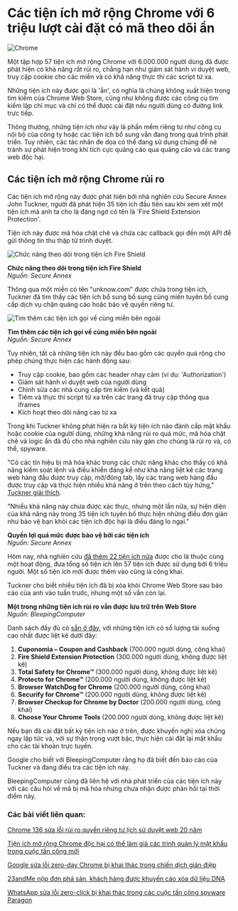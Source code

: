 # Các tiện ích mở rộng Chrome với 6 triệu lượt cài đặt có mã theo dõi ẩn

![Chrome](https://www.bleepstatic.com/content/hl-images/2024/03/27/Google_Chrome.jpg)

Một tập hợp 57 tiện ích mở rộng Chrome với 6.000.000 người dùng đã được phát hiện có khả năng rất rủi ro, chẳng hạn như giám sát hành vi duyệt web, truy cập cookie cho các miền và có khả năng thực thi các script từ xa.

Những tiện ích này được gọi là 'ẩn', có nghĩa là chúng không xuất hiện trong tìm kiếm của Chrome Web Store, cũng như không được các công cụ tìm kiếm lập chỉ mục và chỉ có thể được cài đặt nếu người dùng có đường link trực tiếp.

Thông thường, những tiện ích như vậy là phần mềm riêng tư như công cụ nội bộ của công ty hoặc các tiện ích bổ sung vẫn đang trong quá trình phát triển. Tuy nhiên, các tác nhân đe dọa có thể đang sử dụng chúng để né tránh sự phát hiện trong khi tích cực quảng cáo qua quảng cáo và các trang web độc hại.

## Các tiện ích mở rộng Chrome rủi ro

Các tiện ích mở rộng này được phát hiện bởi nhà nghiên cứu Secure Annex John Tuckner, người đã phát hiện 35 tiện ích đầu tiên sau khi xem xét một tiện ích mà anh ta cho là đáng ngờ có tên là 'Fire Shield Extension Protection'.

Tiện ích này được mã hóa chặt chẽ và chứa các callback gọi đến một API để gửi thông tin thu thập từ trình duyệt.

![Chức năng theo dõi trong tiện ích Fire Shield](https://www.bleepstatic.com/images/news/u/1220909/2025/April/tracking.jpg)

**Chức năng theo dõi trong tiện ích Fire Shield**  
_Nguồn: Secure Annex_

Thông qua một miền có tên "unknow.com" được chứa trong tiện ích, Tuckner đã tìm thấy các tiện ích bổ sung bổ sung cùng miền tuyên bố cung cấp dịch vụ chặn quảng cáo hoặc bảo vệ quyền riêng tư.

![Tìm thêm các tiện ích gọi về cùng miền bên ngoài](https://www.bleepstatic.com/images/news/u/1220909/2025/April/list(1).jpg)

**Tìm thêm các tiện ích gọi về cùng miền bên ngoài**  
_Nguồn: Secure Annex_

Tuy nhiên, tất cả những tiện ích này đều bao gồm các quyền quá rộng cho phép chúng thực hiện các hành động sau:

* Truy cập cookie, bao gồm các header nhạy cảm (ví dụ: 'Authorization')
* Giám sát hành vi duyệt web của người dùng
* Chỉnh sửa các nhà cung cấp tìm kiếm (và kết quả)
* Tiêm và thực thi script từ xa trên các trang đã truy cập thông qua iframes
* Kích hoạt theo dõi nâng cao từ xa

Trong khi Tuckner không phát hiện ra bất kỳ tiện ích nào đánh cắp mật khẩu hoặc cookie của người dùng, những khả năng rủi ro quá mức, mã hóa chặt chẽ và logic ẩn đã đủ cho nhà nghiên cứu này gán cho chúng là rủi ro và, có thể, spyware.

"Có các tín hiệu bị mã hóa khác trong các chức năng khác cho thấy có khả năng kiểm soát lệnh và điều khiển đáng kể như khả năng liệt kê các trang web hàng đầu được truy cập, mở/đóng tab, lấy các trang web hàng đầu được truy cập và thực hiện nhiều khả năng ở trên theo cách tùy hứng," [Tuckner giải thích](https://secureannex.com/blog/searching-for-something-unknow/).

"Nhiều khả năng này chưa được xác thực, nhưng một lần nữa, sự hiện diện của khả năng này trong 35 tiện ích tuyên bố thực hiện những điều đơn giản như bảo vệ bạn khỏi các tiện ích độc hại là điều đáng lo ngại."

**Quyền lợi quá mức được bảo vệ bởi các tiện ích**  
_Nguồn: Secure Annex_

Hôm nay, nhà nghiên cứu [đã thêm 22 tiện ích nữa](https://x.com/tuckner/status/1912616945284788246) được cho là thuộc cùng một hoạt động, đưa tổng số tiện ích lên 57 tiện ích được sử dụng bởi 6 triệu người. Một số tiện ích mới được thêm vào cũng là công khai.

Tuckner cho biết nhiều tiện ích đã bị xóa khỏi Chrome Web Store sau báo cáo của anh vào tuần trước, nhưng một số vẫn còn lại.

**Một trong những tiện ích rủi ro vẫn được lưu trữ trên Web Store**  
_Nguồn: BleepingComputer_

Danh sách đầy đủ có [sẵn ở đây](https://docs.google.com/spreadsheets/d/1LN7MQ%5F9W5QHIyZjjqXK7JnSiCLlcF4aBRhmZKon-p4U/edit?gid=0#gid=0), với những tiện ích có số lượng tải xuống cao nhất được liệt kê dưới đây:

1. **Cuponomia – Coupon and Cashback** (700.000 người dùng, công khai)
2. **Fire Shield Extension Protection** (300.000 người dùng, không được liệt kê)
3. **Total Safety for Chrome™** (300.000 người dùng, không được liệt kê)
4. **Protecto for Chrome™** (200.000 người dùng, không được liệt kê)
5. **Browser WatchDog for Chrome** (200.000 người dùng, công khai)
6. **Securify for Chrome™** (200.000 người dùng, không được liệt kê)
7. **Browser Checkup for Chrome by Doctor** (200.000 người dùng, công khai)
8. **Choose Your Chrome Tools** (200.000 người dùng, không được liệt kê)

Nếu bạn đã cài đặt bất kỳ tiện ích nào ở trên, được khuyến nghị xóa chúng ngay lập tức và, với sự thận trọng vượt bậc, thực hiện cài đặt lại mật khẩu cho các tài khoản trực tuyến.

Google cho biết với BleepingComputer rằng họ đã biết đến báo cáo của Tuckner và đang điều tra các tiện ích này.

BleepingComputer cũng đã liên hệ với nhà phát triển của các tiện ích này với các câu hỏi về mã bị mã hóa nhưng chưa nhận được phản hồi tại thời điểm này.

### Các bài viết liên quan:

[Chrome 136 sửa lỗi rủi ro quyền riêng tư lịch sử duyệt web 20 năm](https://www.bleepingcomputer.com/news/security/chrome-136-fixes-20-year-browser-history-privacy-risk/)

[Tiện ích mở rộng Chrome độc hại có thể làm giả các trình quản lý mật khẩu trong cuộc tấn công mới](https://www.bleepingcomputer.com/news/security/malicious-chrome-extensions-can-spoof-password-managers-in-new-attack/)

[Google sửa lỗi zero-day Chrome bị khai thác trong chiến dịch gián điệp](https://www.bleepingcomputer.com/news/security/google-fixes-chrome-zero-day-exploited-in-espionage-campaign/)

[23andMe nộp đơn phá sản, khách hàng được khuyến cáo xóa dữ liệu DNA](https://www.bleepingcomputer.com/news/security/23andme-files-for-bankruptcy-customers-advised-to-delete-dna-data/)

[WhatsApp sửa lỗi zero-click bị khai thác trong các cuộc tấn công spyware Paragon](https://www.bleepingcomputer.com/news/security/whatsapp-patched-zero-day-flaw-used-in-paragon-spyware-attacks/)